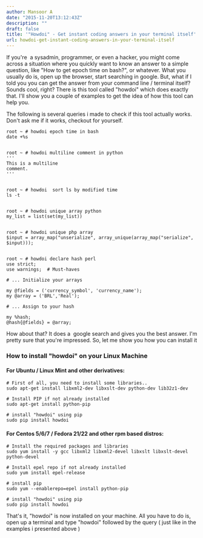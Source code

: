 ```yaml
---
author: Mansoor A
date: "2015-11-20T13:12:43Z"
description: ""
draft: false
title: '"Howdoi" - Get instant coding answers in your terminal itself'
url: howdoi-get-instant-coding-answers-in-your-terminal-itself
---
```



If you're  a sysadmin, programmer, or even a hacker, you might come across a situation where you quickly want to know an answer to a simple question, like "How to get epoch time on bash?", or whatever. What you usually do is, open up the browser, start searching in google. But, what if I told you you can get the answer from your command line / terminal itself? Sounds cool, right? There is this tool called "howdoi" which does exactly that. I'll show you a couple of examples to get the idea of how this tool can help you.

The following is several queries i made to check if this tool actually works. Don't ask me if it works, checkout for yourself.

```
root ~ # howdoi epoch time in bash
date +%s


root ~ # howdoi multiline comment in python
'''
This is a multiline
comment.
'''


root ~ # howdoi  sort ls by modified time
ls -t


root ~ # howdoi unique array python
my_list = list(set(my_list))


root ~ # howdoi unique php array
$input = array_map("unserialize", array_unique(array_map("serialize", $input)));


root ~ # howdoi declare hash perl
use strict;
use warnings;  # Must-haves

# ... Initialize your arrays

my @fields = ('currency_symbol', 'currency_name');
my @array = ('BRL','Real');

# ... Assign to your hash

my %hash;
@hash{@fields} = @array;
```

How about that? It does a  google search and gives you the best answer. I'm pretty sure that you're impressed. So, let me show you how you can install it

### How to install "howdoi" on your Linux Machine

#### For Ubuntu / Linux Mint and other derivatives:

```
# First of all, you need to install some libraries.. 
sudo apt-get install libxml2-dev libxslt-dev python-dev lib32z1-dev

# Install PIP if not already installed
sudo apt-get install python-pip

# install "howdoi" using pip
sudo pip install howdoi
```

#### For Centos 5/6/7 / Fedora 21/22 and other rpm based distros:

```
# Install the required packages and libraries
sudo yum install -y gcc libxml2 libxml2-devel libxslt libxslt-devel python-devel

# Install epel repo if not already installed
sudo yum install epel-release

# install pip
sudo yum --enablerepo=epel install python-pip

# install "howdoi" using pip
sudo pip install howdoi
```

That's it, "howdoi" is now installed on your machine. All you have to do is, open up a terminal and type "howdoi" followed by the query ( just like in the examples i presented above )


